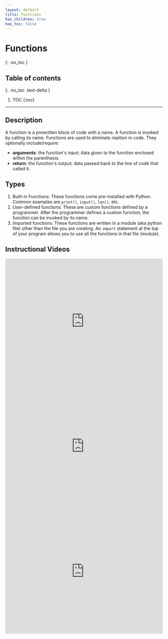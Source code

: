 ```yaml
---
layout: default
title: Functions
has_children: true
has_toc: false
---
```


# Functions
{: .no_toc }
## Table of contents
{: .no_toc .text-delta }

1. TOC
{:toc}

---

## Description
A function is a prewritten block of code with a name. A function is invoked by calling its name. Functions are used to eliminate repition in code. They optionally include/require:
  - **arguments**: the function's input; data given to the function enclosed within the parenthesis.
  - **return**: the function's output; data passed back to the line of code that called it.

## Types
1. Built-in Functions: These functions come pre-installed with Python. Common examples are `print()`, `input()`, `len()`, etc.  
2. User-defined functions: These are custom functions defined by a programmer. After the programmer defines a custom function, the function can be invoked by its name.
3. Imported functions: These functions are written in a module (aka python file) other than the file you are creating. An `import` statement at the top of your program allows you to use all the functions in that file (module).

## Instructional Videos
<iframe height="400px" width="100%" src="https://www.youtube.com/embed/8T5acEwfJbw" title="YouTube video player" frameborder="0" allow="accelerometer; autoplay; clipboard-write; encrypted-media; gyroscope; picture-in-picture" allowfullscreen></iframe>
<iframe height="400px" width="100%" src="https://www.youtube.com/embed/nrCAxXfRU28" title="YouTube video player" frameborder="0" allow="accelerometer; autoplay; clipboard-write; encrypted-media; gyroscope; picture-in-picture" allowfullscreen></iframe>
<iframe height="400px" width="100%" src="https://www.youtube.com/embed/sKW-zdYZNX4" title="YouTube video player" frameborder="0" allow="accelerometer; autoplay; clipboard-write; encrypted-media; gyroscope; picture-in-picture" allowfullscreen></iframe>
